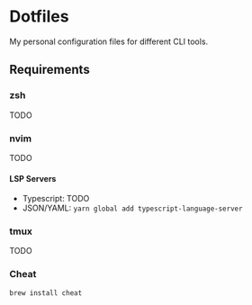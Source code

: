 # Dotfiles

My personal configuration files for different CLI tools.

## Requirements

### zsh

TODO

### nvim

TODO

#### LSP Servers

- Typescript: TODO
- JSON/YAML: `yarn global add typescript-language-server`

### tmux

TODO

### Cheat

`brew install cheat`
